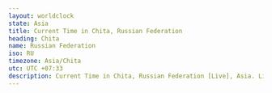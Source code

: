 ```yaml
---
layout: worldclock
state: Asia
title: Current Time in Chita, Russian Federation
heading: Chita
name: Russian Federation
iso: RU
timezone: Asia/Chita
utc: UTC +07:33
description: Current Time in Chita, Russian Federation [Live], Asia. Live update now time in Chita, timezone Asia/Chita, UTC +07:33, Country ISO code & Current Local Time.
---
```


